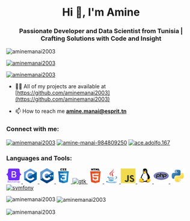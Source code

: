 <h1 align="center">Hi 👋, I'm Amine</h1>
<h3 align="center">Passionate Developer and Data Scientist from Tunisia | Crafting Solutions with Code and Insight</h3>

<p align="left"> <img src="https://komarev.com/ghpvc/?username=aminemanai2003&label=Profile%20views&color=0e75b6&style=flat" alt="aminemanai2003" /> </p>

<p align="left"> <a href="https://github.com/ryo-ma/github-profile-trophy"><img src="https://github-profile-trophy.vercel.app/?username=aminemanai2003" alt="aminemanai2003" /></a> </p>

<p align="left"> <a href="https://twitter.com/aminemanai2003" target="blank"><img src="https://img.shields.io/twitter/follow/aminemanai2003?logo=twitter&style=for-the-badge" alt="aminemanai2003" /></a> </p>

- 👨‍💻 All of my projects are available at [https://github.com/aminemanai2003](https://github.com/aminemanai2003)

- 📫 How to reach me **amine.manai@esprit.tn**

<h3 align="left">Connect with me:</h3>
<p align="left">
<a href="https://twitter.com/aminemanai2003" target="blank"><img align="center" src="https://raw.githubusercontent.com/rahuldkjain/github-profile-readme-generator/master/src/images/icons/Social/twitter.svg" alt="aminemanai2003" height="30" width="40" /></a>
<a href="https://linkedin.com/in/amine-manai-984809250" target="blank"><img align="center" src="https://raw.githubusercontent.com/rahuldkjain/github-profile-readme-generator/master/src/images/icons/Social/linked-in-alt.svg" alt="amine-manai-984809250" height="30" width="40" /></a>
<a href="https://fb.com/ace.adolfo.167" target="blank"><img align="center" src="https://raw.githubusercontent.com/rahuldkjain/github-profile-readme-generator/master/src/images/icons/Social/facebook.svg" alt="ace.adolfo.167" height="30" width="40" /></a>
</p>

<h3 align="left">Languages and Tools:</h3>
<p align="left"> <a href="https://getbootstrap.com" target="_blank" rel="noreferrer"> <img src="https://raw.githubusercontent.com/devicons/devicon/master/icons/bootstrap/bootstrap-plain-wordmark.svg" alt="bootstrap" width="40" height="40"/> </a> <a href="https://www.cprogramming.com/" target="_blank" rel="noreferrer"> <img src="https://raw.githubusercontent.com/devicons/devicon/master/icons/c/c-original.svg" alt="c" width="40" height="40"/> </a> <a href="https://www.w3schools.com/cpp/" target="_blank" rel="noreferrer"> <img src="https://raw.githubusercontent.com/devicons/devicon/master/icons/cplusplus/cplusplus-original.svg" alt="cplusplus" width="40" height="40"/> </a> <a href="https://www.w3schools.com/css/" target="_blank" rel="noreferrer"> <img src="https://raw.githubusercontent.com/devicons/devicon/master/icons/css3/css3-original-wordmark.svg" alt="css3" width="40" height="40"/> </a> <a href="https://www.gtk.org/" target="_blank" rel="noreferrer"> <img src="https://upload.wikimedia.org/wikipedia/commons/7/71/GTK_logo.svg" alt="gtk" width="40" height="40"/> </a> <a href="https://www.w3.org/html/" target="_blank" rel="noreferrer"> <img src="https://raw.githubusercontent.com/devicons/devicon/master/icons/html5/html5-original-wordmark.svg" alt="html5" width="40" height="40"/> </a> <a href="https://www.java.com" target="_blank" rel="noreferrer"> <img src="https://raw.githubusercontent.com/devicons/devicon/master/icons/java/java-original.svg" alt="java" width="40" height="40"/> </a> <a href="https://developer.mozilla.org/en-US/docs/Web/JavaScript" target="_blank" rel="noreferrer"> <img src="https://raw.githubusercontent.com/devicons/devicon/master/icons/javascript/javascript-original.svg" alt="javascript" width="40" height="40"/> </a> <a href="https://www.linux.org/" target="_blank" rel="noreferrer"> <img src="https://raw.githubusercontent.com/devicons/devicon/master/icons/linux/linux-original.svg" alt="linux" width="40" height="40"/> </a> <a href="https://www.php.net" target="_blank" rel="noreferrer"> <img src="https://raw.githubusercontent.com/devicons/devicon/master/icons/php/php-original.svg" alt="php" width="40" height="40"/> </a> <a href="https://www.python.org" target="_blank" rel="noreferrer"> <img src="https://raw.githubusercontent.com/devicons/devicon/master/icons/python/python-original.svg" alt="python" width="40" height="40"/> </a> <a href="https://symfony.com" target="_blank" rel="noreferrer"> <img src="https://symfony.com/logos/symfony_black_03.svg" alt="symfony" width="40" height="40"/> </a> </p>

<p><img align="left" src="https://github-readme-stats.vercel.app/api/top-langs?username=aminemanai2003&show_icons=true&locale=en&layout=compact" alt="aminemanai2003" /></p>

<p>&nbsp;<img align="center" src="https://github-readme-stats.vercel.app/api?username=aminemanai2003&show_icons=true&locale=en" alt="aminemanai2003" /></p>

<p><img align="center" src="https://github-readme-streak-stats.herokuapp.com/?user=aminemanai2003&" alt="aminemanai2003" /></p>
